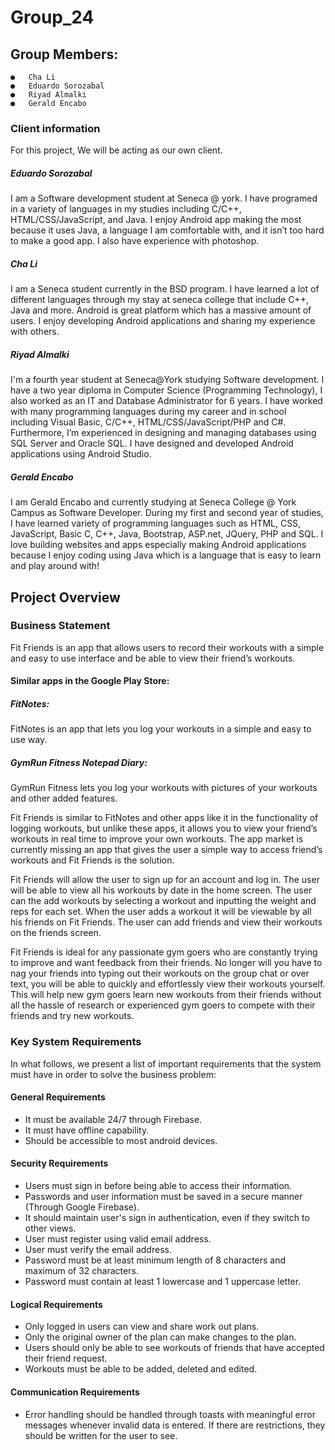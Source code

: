 # Group_24
## Group Members:
    ●   Cha Li
    ●   Eduardo Sorozabal
    ●   Riyad Almalki
    ●   Gerald Encabo
    
### Client information
For this project, We will be acting as our own client. 
##### Eduardo Sorozabal
I am a Software development student at Seneca @ york. I have programed in a variety of languages in my studies including C/C++, HTML/CSS/JavaScript, and Java. I enjoy Android app making the most because it uses Java, a language I am comfortable with, and it isn’t too hard to make a good app. I also have experience with photoshop.

##### Cha Li 
I am a Seneca student currently in the BSD program. I have learned a lot of different languages through my stay at seneca college that include C++, Java and more. Android is great platform which has a massive amount of users. I enjoy developing Android applications and sharing my experience with others.

##### Riyad Almalki
I'm a fourth year student at Seneca@York studying Software development. I have a two year diploma in Computer Science (Programming Technology), I also worked as an IT and Database Administrator for 6 years. I have worked with many programming languages during my career and in school including Visual Basic, C/C++, HTML/CSS/JavaScript/PHP and C#. Furthermore, I’m experienced in designing and managing databases using SQL Server and Oracle SQL. I have designed and developed Android applications using Android Studio.

##### Gerald Encabo
I am Gerald Encabo and currently studying at Seneca College @ York Campus as Software Developer. During my first and second year of studies, I have learned variety of programming languages such as HTML, CSS, JavaScript, Basic C, C++, Java, Bootstrap, ASP.net, JQuery, PHP and SQL. I love building websites and apps especially making Android applications because I enjoy coding using Java which is a language that is easy to learn and play around with!


## Project Overview

### Business Statement
Fit Friends is an app that allows users to record their workouts with a simple and easy to use interface and be able to view their friend’s workouts.

#### Similar apps in the Google Play Store:

##### FitNotes:

FitNotes is an app that lets you log your workouts in a simple and easy to use way.

##### GymRun Fitness Notepad Diary:

GymRun Fitness lets you log your workouts with pictures of your workouts and other added features.

Fit Friends is similar to FitNotes and other apps like it in the functionality of logging workouts, but unlike these apps, it allows you to view your friend’s workouts in real time to improve your own workouts. The app market is currently missing an app that gives the user a simple way to access friend’s workouts and Fit Friends is the solution.

Fit Friends will allow the user to sign up for an account and log in. The user will be able to view all his workouts by date in the home screen. The user can the add workouts by selecting a workout and inputting the weight and reps for each set. When the user adds a workout it will be viewable by all his friends on Fit Friends. The user can add friends and view their workouts on the friends screen.

Fit Friends is ideal for any passionate gym goers who are constantly trying to improve and want feedback from their friends. No longer will you have to nag your friends into typing out their workouts on the group chat or over text, you will be able to quickly and effortlessly view their workouts yourself. This will help new gym goers learn new workouts from their friends without all the hassle of research or experienced gym goers to compete with their friends and try new workouts.

### Key System Requirements
In what follows, we present a list of important requirements that the system must have in order to solve the business problem:

#### General Requirements   
* It must be available 24/7 through Firebase.
* It must have offline capability.
* Should be accessible to most android devices.

#### Security Requirements
* Users must sign in before being able to access their information.
* Passwords and user information must be saved in a secure manner (Through Google Firebase).
* It should maintain user's sign in authentication, even if they switch to other views.
* User must register using valid email address.
* User must verify the email address.
* Password must be at least minimum length of 8 characters and maximum of 32 characters.
* Password must contain at least 1 lowercase and 1 uppercase letter.
#### Logical Requirements
* Only logged in users can view and share work out plans.
* Only the original owner of the plan can make changes to the plan.
* Users should only be able to see workouts of friends that have accepted their friend request.
* Workouts must be able to be added, deleted and edited.
#### Communication Requirements
* Error handling should be handled through toasts with meaningful error messages whenever invalid data is entered. If there are restrictions, they should be written for the user to see.

